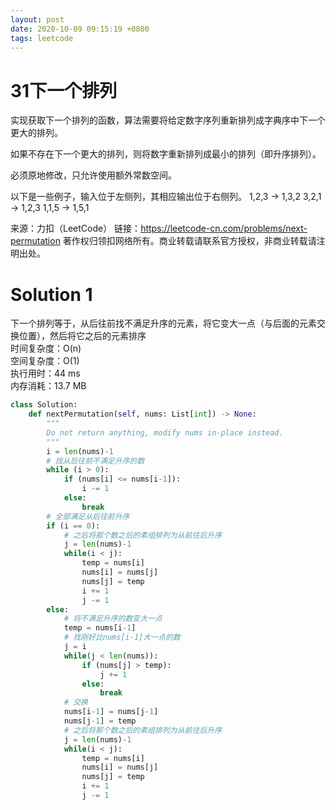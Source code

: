 ```yaml
---
layout: post
date: 2020-10-09 09:15:19 +0800
tags: leetcode
---
```


# 31下一个排列

实现获取下一个排列的函数，算法需要将给定数字序列重新排列成字典序中下一个更大的排列。

如果不存在下一个更大的排列，则将数字重新排列成最小的排列（即升序排列）。

必须原地修改，只允许使用额外常数空间。

以下是一些例子，输入位于左侧列，其相应输出位于右侧列。
1,2,3 → 1,3,2
3,2,1 → 1,2,3
1,1,5 → 1,5,1

来源：力扣（LeetCode）
链接：https://leetcode-cn.com/problems/next-permutation
著作权归领扣网络所有。商业转载请联系官方授权，非商业转载请注明出处。

# Solution 1
下一个排列等于，从后往前找不满足升序的元素，将它变大一点（与后面的元素交换位置），然后将它之后的元素排序  
时间复杂度：O(n)  
空间复杂度：O(1)  
执行用时：44 ms  
内存消耗：13.7 MB  
``` python
class Solution:
    def nextPermutation(self, nums: List[int]) -> None:
        """
        Do not return anything, modify nums in-place instead.
        """
        i = len(nums)-1
        # 找从后往前不满足升序的数
        while (i > 0):
            if (nums[i] <= nums[i-1]):
                i -= 1
            else:
                break
        # 全部满足从后往前升序
        if (i == 0):
            # 之后将那个数之后的素组排列为从前往后升序
            j = len(nums)-1
            while(i < j):
                temp = nums[i]
                nums[i] = nums[j]
                nums[j] = temp
                i += 1
                j -= 1
        else:
            # 将不满足升序的数变大一点
            temp = nums[i-1]
            # 找刚好比nums[i-1]大一点的数
            j = i
            while(j < len(nums)):
                if (nums[j] > temp):
                    j += 1
                else:
                    break
            # 交换
            nums[i-1] = nums[j-1]
            nums[j-1] = temp
            # 之后将那个数之后的素组排列为从前往后升序
            j = len(nums)-1
            while(i < j):
                temp = nums[i]
                nums[i] = nums[j]
                nums[j] = temp
                i += 1
                j -= 1
```